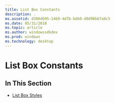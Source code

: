 ```yaml
---
title: List Box Constants
description: .
ms.assetid: d306d695-14b9-4d7b-bdb0-d0d98b67a8c5
ms.date: 05/31/2018
ms.topic: article
ms.author: windowssdkdev
ms.prod: windows
ms.technology: desktop
---
```


# List Box Constants

## In This Section

-   [List Box Styles](list-box-styles.md)

 

 




